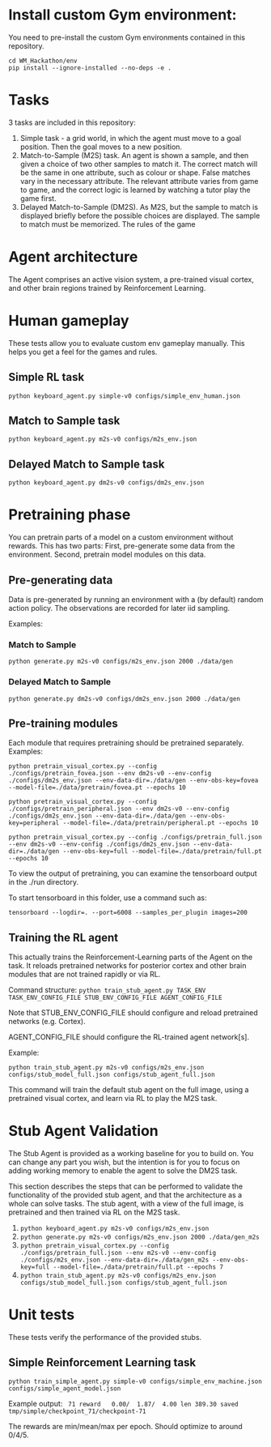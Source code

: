 # Install custom Gym environment:
You need to pre-install the custom Gym environments contained in this repository.

```
cd WM_Hackathon/env
pip install --ignore-installed --no-deps -e .
```

# Tasks
3 tasks are included in this repository:

1. Simple task - a grid world, in which the agent must move to a goal position. Then the goal moves to a new position.
2. Match-to-Sample (M2S) task. An agent is shown a sample, and then given a choice of two other samples to match it. The correct match will be the same in one attribute, such as colour or shape. False matches vary in the necessary attribute. The relevant attribute varies from game to game, and the correct logic is learned by watching a tutor play the game first. 
3. Delayed Match-to-Sample (DM2S). As M2S, but the sample to match is displayed briefly before the possible choices are displayed. The sample to match must be memorized. The rules of the game 

# Agent architecture
The Agent comprises an active vision system, a pre-trained visual cortex, and other brain regions trained by Reinforcement Learning.

# Human gameplay
These tests allow you to evaluate custom env gameplay manually. This helps you get a feel for the games and rules.

## Simple RL task
`python keyboard_agent.py simple-v0 configs/simple_env_human.json`

## Match to Sample task
`python keyboard_agent.py m2s-v0 configs/m2s_env.json `

## Delayed Match to Sample task
`python keyboard_agent.py dm2s-v0 configs/dm2s_env.json `

# Pretraining phase
You can pretrain parts of a model on a custom environment without rewards. This has two parts: First, pre-generate some data from the environment. Second, pretrain model modules on this data.

## Pre-generating data
Data is pre-generated by running an environment with a (by default) random action policy. The observations are recorded for later iid sampling. 

Examples:

### Match to Sample
`python generate.py m2s-v0 configs/m2s_env.json 2000 ./data/gen`

### Delayed Match to Sample
`python generate.py dm2s-v0 configs/dm2s_env.json 2000 ./data/gen`

## Pre-training modules
Each module that requires pretraining should be pretrained separately. Examples:

`python pretrain_visual_cortex.py --config ./configs/pretrain_fovea.json --env dm2s-v0 --env-config ./configs/dm2s_env.json --env-data-dir=./data/gen --env-obs-key=fovea --model-file=./data/pretrain/fovea.pt --epochs 10`

`python pretrain_visual_cortex.py --config ./configs/pretrain_peripheral.json --env dm2s-v0 --env-config ./configs/dm2s_env.json --env-data-dir=./data/gen --env-obs-key=peripheral --model-file=./data/pretrain/peripheral.pt --epochs 10`

`python pretrain_visual_cortex.py --config ./configs/pretrain_full.json --env dm2s-v0 --env-config ./configs/dm2s_env.json --env-data-dir=./data/gen --env-obs-key=full --model-file=./data/pretrain/full.pt --epochs 10`

To view the output of pretraining, you can examine the tensorboard output in the ./run directory.

To start tensorboard in this folder, use a command such as:

`tensorboard --logdir=. --port=6008 --samples_per_plugin images=200`

## Training the RL agent
This actually trains the Reinforcement-Learning parts of the Agent on the task. It reloads pretrained networks for posterior cortex and other brain modules that are not trained rapidly or via RL.

Command structure: 
`python train_stub_agent.py TASK_ENV TASK_ENV_CONFIG_FILE STUB_ENV_CONFIG_FILE AGENT_CONFIG_FILE`

Note that STUB_ENV_CONFIG_FILE should configure and reload pretrained networks (e.g. Cortex). 
 
AGENT_CONFIG_FILE should configure the RL-trained agent network[s].

Example:

`python train_stub_agent.py m2s-v0 configs/m2s_env.json configs/stub_model_full.json configs/stub_agent_full.json`

This command will train the default stub agent on the full image, using a pretrained visual cortex, and learn via RL to play the M2S task.

# Stub Agent Validation 
The Stub Agent is provided as a working baseline for you to build on. You can change any part you wish, but the intention is for you to focus on adding working memory to enable the agent to solve the DM2S task.

This section describes the steps that can be performed to validate the functionality of the provided stub agent, and that the architecture as a whole can solve tasks. The stub agent, with a view of the full image, is pretrained and then trained via RL on the M2S task.

1. `python keyboard_agent.py m2s-v0 configs/m2s_env.json` 
2. `python generate.py m2s-v0 configs/m2s_env.json 2000 ./data/gen_m2s`
3. `python pretrain_visual_cortex.py --config ./configs/pretrain_full.json --env m2s-v0 --env-config ./configs/m2s_env.json --env-data-dir=./data/gen_m2s --env-obs-key=full --model-file=./data/pretrain/full.pt --epochs 7`
4. `python train_stub_agent.py m2s-v0 configs/m2s_env.json configs/stub_model_full.json configs/stub_agent_full.json`

# Unit tests
These tests verify the performance of the provided stubs.

## Simple Reinforcement Learning task
`python train_simple_agent.py simple-v0 configs/simple_env_machine.json configs/simple_agent_model.json`

Example output:
` 71 reward   0.00/  1.87/  4.00 len 389.30 saved tmp/simple/checkpoint_71/checkpoint-71`

The rewards are min/mean/max per epoch.
Should optimize to around 0/4/5.
